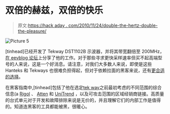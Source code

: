 # 双倍的赫兹，双倍的快乐

> 原文:[https://hack aday . com/2010/11/24/double-the-hertz-double-the-pleasure/](https://hackaday.com/2010/11/24/double-the-hertz-double-the-pleasure/)

![](../Images/d516b3c572e62b40879029b8bb815a47.png "Picture 5")

[tinhead]已经开发了 Tekway DST1102B 示波器，并将其带宽翻倍至 200MHz，[在 eevblog 论坛](http://www.eevblog.com/forum/index.php?topic=1571.0)上分享了他的工作。对于那些寻求更快采样速率但买不起高端型号的人来说，这是一个好消息。请注意，对我们大多数人来说，即使是这些 Hanteks 和 Tekways 也很难负担得起，但对于依赖拉面的黑客来说，还有[更合适的选择](http://hackaday.com/2009/10/19/dso-nano-oscilloscope-reviewed/)。

在黑客指南中,[tinhead]包括了他在选定[tek way](http://www.tekwayins.net/views2.asp?newsid=218)之前最初考虑的不同范围的综合信息(a [Rigol](http://www.tequipment.net/RigolDS1102E.html) 、 [Atten](http://www.goodluckbuy.com/atten-ads1102ce-100mhz-digital-oscilloscope-dso-2ga-s.html) 和 [UniTrend](http://www.uni-trend.com/UT2102CE.html) ，以及可攻击范围的区域经销商链接。高质量的台式单元对于开发和故障排除来说是无价的，并且理解它们的内部工作是值得的。知道连黑客的工具都能被黑，很暖心。